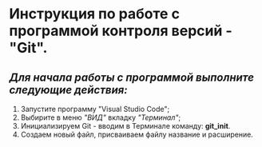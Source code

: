 # Инструкция по работе с программой контроля версий - **"Git".**

## *Для начала работы с программой выполните следующие действия:*
1. Запустите программу "Visual Studio Code";
2. Выбирите в меню *"ВИД"* вкладку *"Терминал"*;
3. Инициализируем Git - вводим в Терминале команду: **git_init**.
4. Создаем новый файл, присваиваем файлу название и расширение.